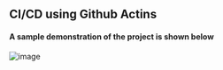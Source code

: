 ## CI/CD using Github Actins  

#### A sample demonstration of the project is shown below
![image](https://user-images.githubusercontent.com/53680255/163027617-46247b71-5b73-4df3-9424-42ebb4de6170.png)
